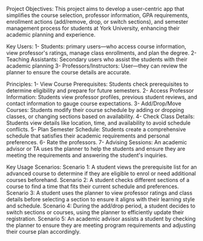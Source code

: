 Project Objectives:
This project aims to develop a user-centric app that simplifies the course selection, professor information, GPA requirements, enrollment actions (add/remove, drop, or switch sections), and semester management process for students at York University, enhancing their academic planning and experience.

Key Users: 
1- Students: primary users—who access course information, view professor's ratings, manage class enrollments, and plan the degree. 
2- Teaching Assistants: Secondary users who assist the students with their academic planning
3- Professors/Instructors: User—they can review the planner to ensure the course details are accurate. 

Principles: 
1- View Course Prerequisites: Students check prerequisites to determine eligibility and prepare for future semesters.
2- Access Professor Information: Students view professor profiles, previous student reviews, and contact information to gauge course expectations.
3- Add/Drop/Move Courses: Students modify their course schedule by adding or dropping classes, or changing sections based on availability.
4- Check Class Details: Students view details like location, time, and availability to avoid schedule conflicts.
5- Plan Semester Schedule: Students create a comprehensive schedule that satisfies their academic requirements and personal preferences.
6- Rate the professors.
7- Advising Sessions: An academic advisor or TA uses the planner to help the students and ensure they are meeting the requirements and answering the student's inquiries. 

Key Usage Scenarios:
Scenario 1: A student views the prerequisite list for an advanced course to determine if they are eligible to enrol or need additional courses beforehand.
Scenario 2: A student checks different sections of a course to find a time that fits their current schedule and preferences.
Scenario 3: A student uses the planner to view professor ratings and class details before selecting a section to ensure it aligns with their learning style and schedule.
Scenario 4: During the add/drop period, a student decides to switch sections or courses, using the planner to efficiently update their registration.
Scenario 5: An academic advisor assists a student by checking the planner to ensure they are meeting program requirements and adjusting their course plan accordingly.
